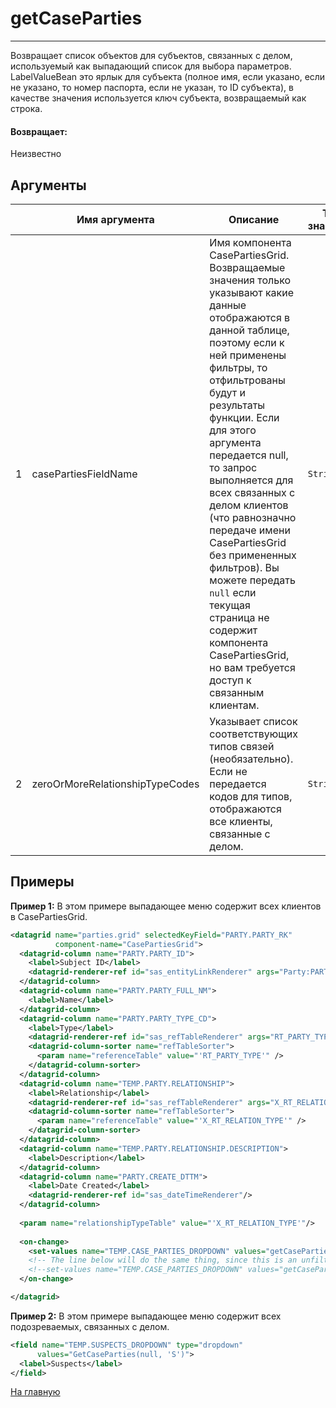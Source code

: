 # getCaseParties

---

Возвращает список объектов для субъектов, связанных с делом, используемый как выпадающий список для выбора параметров.
LabelValueBean это ярлык для субъекта (полное имя, если указано, если не указано, то номер паспорта, если не указан,
то ID субъекта), в качестве значения используется ключ субъекта, возвращаемый как строка.

#### Возвращает:

Неизвестно

## Аргументы

|  | Имя аргумента | Описание | Тип значения |
| --- | --- | --- | --- |
| 1 | casePartiesFieldName | Имя компонента CasePartiesGrid. Возвращаемые значения только указывают какие данные отображаются в данной таблице, поэтому если к ней применены фильтры, то отфильтрованы будут и результаты функции. Если для этого аргумента передается null, то запрос выполняется для всех связанных с делом клиентов (что равнозначно передаче имени CasePartiesGrid без примененных фильтров). Вы можете передать `null` если текущая страница не содержит компонента CasePartiesGrid, но вам требуется доступ к связанным клиентам. | `String` |
| 2 | zeroOrMoreRelationshipTypeCodes | Указывает список соответствующих типов связей (необязательно). Если не передается кодов для типов, отображаются все клиенты, связанные с делом. | `String` |

## Примеры

**Пример 1:** В этом примере выпадающее меню содержит всех клиентов в CasePartiesGrid.
```xml
<datagrid name="parties.grid" selectedKeyField="PARTY.PARTY_RK"
          component-name="CasePartiesGrid">
  <datagrid-column name="PARTY.PARTY_ID">
    <label>Subject ID</label>
    <datagrid-renderer-ref id="sas_entityLinkRenderer" args="Party:PARTY.PARTY_RK"/>
  </datagrid-column>
  <datagrid-column name="PARTY.PARTY_FULL_NM">
    <label>Name</label>
  </datagrid-column>
  <datagrid-column name="PARTY.PARTY_TYPE_CD">
    <label>Type</label>
    <datagrid-renderer-ref id="sas_refTableRenderer" args="RT_PARTY_TYPE"/>
    <datagrid-column-sorter name="refTableSorter">
      <param name="referenceTable" value="'RT_PARTY_TYPE'" />
    </datagrid-column-sorter>
  </datagrid-column>
  <datagrid-column name="TEMP.PARTY.RELATIONSHIP">
    <label>Relationship</label>
    <datagrid-renderer-ref id="sas_refTableRenderer" args="X_RT_RELATION_TYPE"/>
    <datagrid-column-sorter name="refTableSorter">
      <param name="referenceTable" value="'X_RT_RELATION_TYPE'" />
    </datagrid-column-sorter>
  </datagrid-column>
  <datagrid-column name="TEMP.PARTY.RELATIONSHIP.DESCRIPTION">
    <label>Description</label>
  </datagrid-column>
  <datagrid-column name="PARTY.CREATE_DTTM">
    <label>Date Created</label>
    <datagrid-renderer-ref id="sas_dateTimeRenderer"/>
  </datagrid-column>
  
  <param name="relationshipTypeTable" value="'X_RT_RELATION_TYPE'"/>
  
  <on-change>
    <set-values name="TEMP.CASE_PARTIES_DROPDOWN" values="getCaseParties('parties.grid')"/>
    <!-- The line below will do the same thing, since this is an unfiltered grid. -->
    <!--set-values name="TEMP.CASE_PARTIES_DROPDOWN" values="getCaseParties(null)"/-->
  </on-change>

</datagrid>
```

**Пример 2:** В этом примере выпадающее меню содержит всех подозреваемых, связанных с делом.
```xml
<field name="TEMP.SUSPECTS_DROPDOWN" type="dropdown"
      values="GetCaseParties(null, 'S')">
  <label>Suspects</label>
</field>
```



[На главную](./ecmfunctions/)